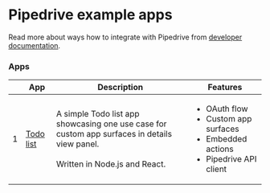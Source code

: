 # Pipedrive example apps

Read more about ways how to integrate with Pipedrive from [developer documentation](https://pipedrive.readme.io/docs).

### Apps

| |App | Description | Features |
| --- | --- | --- | --- |
| 1 | [Todo list](/apps/todo) | A simple Todo list app showcasing one use case for custom app surfaces in details view panel.<br/><br/>Written in Node.js and React. | <ul><li>OAuth flow</li><li>Custom app surfaces</li><li>Embedded actions</li><li>Pipedrive API client</li></ul> |
